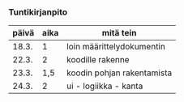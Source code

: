 ### Tuntikirjanpito

| päivä | aika | mitä tein                 |
|-------|------|---------------------------|
| 18.3. | 1    | loin määrittelydokumentin |
| 22.3. | 2    | koodille rakenne          |
| 23.3. | 1,5  | koodin pohjan rakentamista|
| 24.3. | 2    | ui - logiikka - kanta     |
